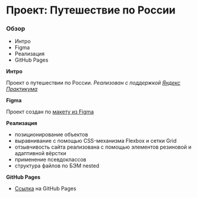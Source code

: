 # Проект: Путешествие по России

### Обзор
* Интро
* Figma
* Реализация
* GitHub Pages

**Интро**

Проект о путешествии по России.
_Реализован с поддержкой [Яндекс Практикума](https://practicum.yandex.ru/ "Войти в IT")_

**Figma**

Проект создан по [макету из Figma](https://www.figma.com/file/5S2WSbEFL6awjVWJ0NWL8Q/Sprint-3_-Russia-_-desktop-mobile?node-id=28503%3A0)

**Реализация**
* позиционирование объектов
* выравнивание с помощью CSS-механизма Flexbox и сетки Grid
* отзывчивость сайта реализована с помощью элементов резиновой и адаптивной вёрстки
* применение псевдоклассов
* структура файлов по БЭМ nested

**GitHub Pages**
* [Ссылка](https://mori-verum.github.io/russian-travel/) на GitHub Pages
